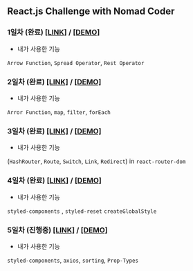 ## React.js Challenge with Nomad Coder

### 1일차 (**완료**) [[LINK]](https://github.com/alstn2468/ReactJS_Challenge/tree/master/DAY_1_OF_15) / [[DEMO]](https://6fo2i.csb.app/)

-   내가 사용한 기능

`Arrow Function`, `Spread Operator`, `Rest Operator`

### 2일차 (**완료**) [[LINK]](https://github.com/alstn2468/ReactJS_Challenge/tree/master/DAY_2_OF_15) / [[DEMO]](https://8ysoh.csb.app/)

-   내가 사용한 기능

`Arror Function`, `map`, `filter`, `forEach`

### 3일차 (**완료**) [[LINK]](https://github.com/alstn2468/ReactJS_Challenge/tree/master/DAY_3_OF_15) / [[DEMO]](https://ob2m2.csb.app/)

-   내가 사용한 기능

(`HashRouter`, `Route`, `Switch`, `Link`, `Redirect`) in `react-router-dom`

### 4일차 (**완료**) [[LINK]](https://github.com/alstn2468/ReactJS_Challenge/tree/master/DAY_4_OF_15) / [[DEMO]](https://ueu34.csb.app/)

-   내가 사용한 기능

`styled-components` , `styled-reset` `createGlobalStyle`

### 5일차 (**진행중**) [[LINK]](https://github.com/alstn2468/ReactJS_Challenge/tree/master/DAY_5_OF_15) / [[DEMO]](https://cei0i.csb.app/)

-   내가 사용한 기능

`styled-components`, `axios`, `sorting`, `Prop-Types`
